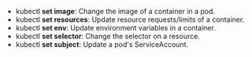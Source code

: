 - kubectl **set image**: Change the image of a container in a pod.
- kubectl **set resources**: Update resource requests/limits of a container.
- kubectl **set env**: Update environment variables in a container.
- kubectl **set selector**: Change the selector on a resource.
- kubectl **set subject**: Update a pod's ServiceAccount.

